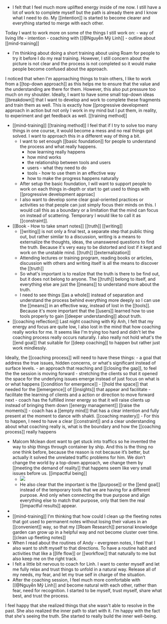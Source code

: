- I felt that I feel much more uplifted energy inside of me now. I still have a lot of work to complete myself but the path is already there and I know what I need to do. My [[intention]] is started to become clearer and everything started to merge with each other. 

Today I want to work more on some of the things I still work on:
    - way of living life
    - intention
    - coaching with [[@Nguyễn Mỹ Linh]]
    - outline about [[mind-training]]
- I'm thinking about doing a short training about using Roam for people to try it before I do my real training. However, I still concern about the picture is not clear and the process is not completed so it would make people become confused about the approach. 

I noticed that when I'm approaching things to train others, I like to work from a [[top-down approach]] as this helps me to ensure that the value and the understanding are there for them. However, this also put pressure too much on my shoulder. Ideally, I want to have some small top-down ideas [[breakdown]] that I want to develop and work to complete these fragments and train them as well. This is exactly how [[progressive development approach in action but not only I work in my mind but I put them, in reality, to experiment and get feedback as well. [[training method]]
- [[mind-training]] [[training method]] I feel that if I try to solve too many things in one course, it would become a mess and no real things got solved. I want to approach this in a different way of thing a bit. 
    - I want to set enough [[basic foundation]] for people to understand the process and what really happens. 
        - how learning really happens
        - how mind works
        - the relationship between tools and users
        - users - what they need to do
        - tools - how to use them in an effective way
        - how to make the progress happens naturally
    - After setup the basic foundation, I will want to support people to work on each things in-depth or start to get used to things with [[progressive development approac]
    - I also want to develop some clear goal-oriented practices or activities so that people can just simply focus their minds on this. I would call this as a boundary or a limitation that the mind can focus on instead of scattering. Temporary I would like to call it as [[constraint]].
- [[Book - How to take smart notes]] [[truth]] [[writing]]
    - [[writing]] is not only a final test, a separate step that public thing out, but rather similar to a discussion, writing is a means to externalize the thoughts, ideas, the unanswered questions to find the truth. Because it's very easy to be distorted and lost if it kept and work on the unstable mind. [[truth]] [[externalization]]
    - Attending lectures or training program, reading books or articles, discussion with others and writing itself is all the means to discover the [[truth]]
    - So what's important is to realize that the truth is there to be find out, but it does not belong to anyone. The [[truth]] belong to itself, and everything else are just the [[means]] to understand more about the truth. 
    - I need to see things [[as a whole]] instead of separation and understand the process behind everything more deeply so I can use the [[means]] in an effective way, instead of lost in the [[tools]]. Because it's more important that the [[users]] learned how to use tools properly to gain [[deeper understanding]] about truth.
- [[coaching reflection]] Last night coaching with Kỳ Anh, I felt that my energy and focus are quite low, I also lost in the mind that how coaching really works for me. It seems like I'm trying too hard and didn't let the coaching process really occurs naturally. I also really not hold what's the [[end goal]] that suitable for [[deep coaching]] to happen but rather just work mindlessly. 

Ideally, the [[coaching process]] will need to have these things:
    - a goal that address the true issues, hidden concerns, or what's significant instead of surface levels.
    - an approach that reaching and [[closing the gap]], to feel the the session is moving forward 
        - stretching the clients so that it opened the space for the underlying issues emerge instead of just focus on what is or what happens [[condition for emergence]]
            - [[hold the space]] that needed for the [[emergence]] of [[insights]] that appear and facilitate
            - facilitate the learning of clients and a action or direction to move forward next
    - coach has the fulfilled inner energy so that it will raise clients up instead of bringing them down [[energy management]] [[raise the moments]]
    - coach has a [[empty mind]] that has a clear intention and fully present at the moment to dance with shakti. [[coaching mastery]]
        - For this to happen, I need to have a clear [[constraint]] and a clear understanding about what coaching really is, what is the boundary and how the [[coaching process]] really happens
- Malcom Mclean dont want to get stuck into traffics so he invented the way to ship things through container by ship. And this is the thing no one think before, because the reason is not because it’s better, but actually it solved the unrelated traffic problems for him. We don’t change the world by a top-down approach, we change them by [[meeting the demand of reality]] that happens seem like very small issues before us. [[impactful being]]
    - ![](https://firebasestorage.googleapis.com/v0/b/firescript-577a2.appspot.com/o/imgs%2Fapp%2FNgoctien%2F5i0kE7O40u.jpeg?alt=media&token=80076444-0063-4c17-aeb5-84e9787b06ae)
    - He also clear that the important is the [[purpose]] or the [[end goal]] instead of the temporary tools that we are having for a different purpose. And only when connecting the true purpose and align everything else to match that purpose, only that tiem the real [[impactful results]] appear.
- 
-  [[mind-training]] I'm thinking that how could I clean up the fleeting notes that got used to permanent notes without losing their values in an [[convenient]] way, so that my [[Roam Research]] personal knowledge garden can grow up in a helpful way and not become cluster over time. [[clean up fleeting notes]]
- When I read about the routines of Andy - evergreen notes, I feel that I also want to shift myself to that directions. To have a routine habit and activities that like a [[life flow]] or [[workflow]] that naturally to me but also keep me on the right track.
- I felt a little bit nervous to coach for Linh. I want to center myself and let me fully relax and trust things to unfold in a natural way. Release all of my needs, my fear, and let my true self in charge of the situation.
- After the coaching session, I feel much more comfortable with [[@Nguyễn Mỹ Linh]] and become natural with each other, rather than fear, need for recognition. I started to be myself, trust myself, share what best, and trust the process.

I feel happy that she realized things that she wasn't able to resolve in the past. She also realized the inner path to start with it. I'm happy with the fact that she's seeing the truth. She started to really build the inner well-being.
